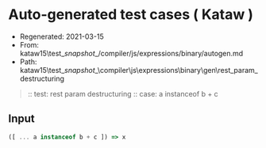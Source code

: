 # Auto-generated test cases ( Kataw )
- Regenerated: 2021-03-15
- From: kataw15\test\__snapshot__/compiler/js/expressions/binary/autogen.md
- Path: kataw15\test\__snapshot__\compiler\js\expressions\binary\gen\rest_param_destructuring
> :: test: rest param destructuring
> :: case: a instanceof b + c
## Input

`````js
([ ... a instanceof b + c ]) => x
`````
